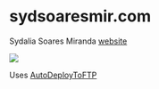 # sydsoaresmir.com
Sydalia Soares Miranda [website](https://sydsoaresmir.com)

<img src="https://img.shields.io/github/actions/workflow/status/PommeChxrry/sydsoaresmir.com/deploy.yml?label=Deploy" />

Uses [AutoDeployToFTP](https://github.com/NoaSecond/AutoDeployToFTP)
